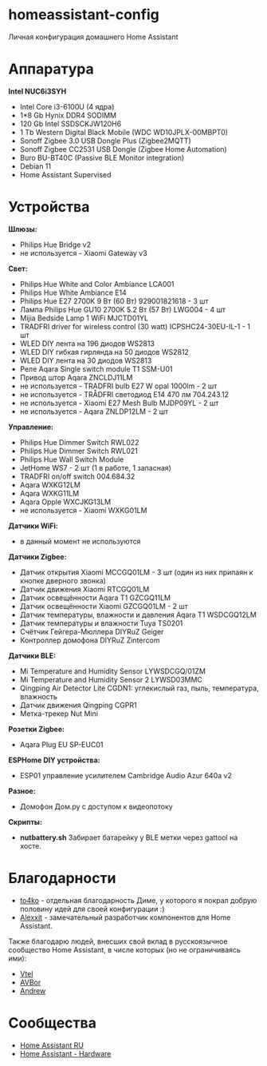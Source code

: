 # homeassistant-config
Личная конфигурация домашнего Home Assistant

# Аппаратура
**Intel NUC6i3SYH** 
  - Intel Core i3-6100U (4 ядра)
  - 1*8 Gb Hynix DDR4 SODIMM
  - 120 Gb Intel SSDSCKJW120H6
  - 1 Tb Western Digital Black Mobile (WDC WD10JPLX-00MBPT0)
  - Sonoff Zigbee 3.0 USB Dongle Plus (Zigbee2MQTT)
  - Sonoff Zigbee CC2531 USB Dongle (Zigbee Home Automation)
  - Buro BU-BT40C (Passive BLE Monitor integration)
  - Debian 11
  - Home Assistant Supervised

# Устройства

**Шлюзы:**
  - Philips Hue Bridge v2
  - не используется - Xiaomi Gateway v3

**Свет:**
  - Philips Hue White and Color Ambiance LCA001
  - Philips Hue White Ambiance E14
  - Philips Hue E27 2700K 9 Вт (60 Вт) 929001821618 - 3 шт
  - Лампа Philips Hue GU10 2700K 5.2 Вт (57 Вт) LWG004 - 4 шт
  - Mijia Bedside Lamp 1 WiFi MJCTD01YL
  - TRADFRI driver for wireless control (30 watt) ICPSHC24-30EU-IL-1 - 1 шт
  - WLED DIY лента на 196 диодов WS2813
  - WLED DIY гибкая гирлянда на 50 диодов WS2812
  - WLED DIY лента на 30 диодов WS2813
  - Реле Aqara Single switch module T1 SSM-U01
  - Привод штор Aqara ZNCLDJ11LM
  - не используется - TRADFRI bulb E27 W opal 1000lm - 2 шт
  - не используется - TRÅDFRI светодиод E14 470 лм 704.243.12
  - не используется - Xiaomi E27 Mesh Bulb MJDP09YL - 2 шт
  - не используется - Aqara ZNLDP12LM - 2 шт


**Управление:**
  - Philips Hue Dimmer Switch RWL022
  - Philips Hue Dimmer Switch RWL021
  - Philips Hue Wall Switch Module
  - JetHome WS7 - 2 шт (1 в работе, 1 запасная)
  - TRADFRI on/off switch 004.684.32
  - Aqara WXKG12LM
  - Aqara WXKG11LM
  - Aqara Opple WXCJKG13LM
  - не используется - Xiaomi WXKG01LM

**Датчики WiFi:**
  - в данный момент не используются

**Датчики Zigbee:**
  - Датчик открытия Xiaomi MCCGQ01LM - 3 шт (один из них припаян к кнопке дверного звонка)
  - Датчик движения Xiaomi RTCGQ01LM
  - Датчик освещённости Aqara T1 GZCGQ11LM
  - Датчик освещённости Xiaomi GZCGQ01LM - 2 шт
  - Датчик температуры, влажности и давления Aqara T1 WSDCGQ12LM
  - Датчик температуры и влажности Tuya TS0201
  - Счётчик Гейгера-Мюллера DIYRuZ Geiger
  - Контроллер домофона DIYRuZ Zintercom

**Датчики BLE:**
  - Mi Temperature and Humidity Sensor LYWSDCGQ/01ZM
  - Mi Temperature and Humidity Sensor 2 LYWSD03MMC
  - Qingping Air Detector Lite CGDN1: углекислый газ, пыль, температура, влажность
  - Датчик движения Qingping CGPR1
  - Метка-трекер Nut Mini
 
 **Розетки Zigbee:**
  - Aqara Plug EU SP-EUC01
 
 **ESPHome DIY устройства:**
  - ESP01 управление усилителем Cambridge Audio Azur 640a v2
 
 **Разное:**
  - Домофон Дом.ру с доступом к видеопотоку

 **Скрипты:**
  - **nutbattery.sh**  Забирает батарейку у BLE метки через gattool на хосте.

# Благодарности
  - [to4ko](https://github.com/to4ko) - отдельная благодарность Диме, у которого я покрал добрую половину идей для своей конфигурации :)
  - [Alexxit](https://github.com/alexxit) - замечательный разработчик компонентов для Home Assistant.


Также благодарю людей, внесших свой вклад в русскоязычное сообщество Home Assistant, в числе которых (но не ограничиваясь ими):
  - [Vtel](https://github.com/zvldz)
  - [AVBor](https://github.com/avbor)
  - [Andrew](https://github.com/andrewjswan)

# Сообщества
  - [Home Assistant RU](https://t.me/homassistant)
  - [Home Assistant - Hardware](https://t.me/homeassistant_hardware)
